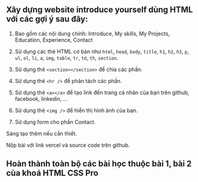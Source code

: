 ## Xây dựng website introduce yourself dùng HTML với các gợi ý sau đây:

1. Bao gồm các nội dung chính: Introduce, My skills, My Projects, Education, Experience, Contact

2. Sử dụng các thẻ HTML cơ bản như `html`, `head`, `body`, `title`, `h1`, `h2`, `h3`, `p`, `ul`, `ol`, `li`, `a`, `img`, `table`, `tr`, `td`, `th`, `section`.

3. Sử dụng thẻ `<section></section>` để chia các phần.

4. Sử dụng thẻ `<hr />` để phân tách các phần.

5. Sử dụng thẻ `<a></a>` để tạo link đến trang cá nhân của bạn trên github, facebook, linkedin, ...

6. Sử dụng thẻ `<img />` để hiển thị hình ảnh của bạn.

7. Sử dụng form cho phần Contact.

Sáng tạo thêm nếu cần thiết.

Nộp bài với link vercel và source code trên github.

## Hoàn thành toàn bộ các bài học thuộc bài 1, bài 2 của khoá HTML CSS Pro
